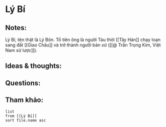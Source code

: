 # Lý Bí

## Notes:
Lý Bí, tên thật là Lý Bôn. Tổ tiên ông là người Tàu thời [[Tây Hán]] chạy loạn sang đất [[Giao Châu]] và trở thành người bản xứ ([[@ Trần Trọng Kim, Việt Nam sử lược]]).

## Ideas & thoughts:

## Questions:


## Tham khảo:
```dataview
list
from [[Lý Bí]]
sort file.name asc
```



